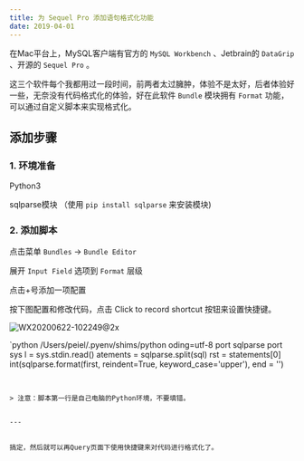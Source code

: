 ```yaml
---
title: 为 Sequel Pro 添加语句格式化功能
date: 2019-04-01
---
```


在Mac平台上，MySQL客户端有官方的 `MySQL Workbench` 、Jetbrain的 `DataGrip` 、开源的 `Sequel Pro` 。


这三个软件每个我都用过一段时间，前两者太过臃肿，体验不是太好，后者体验好一些，无奈没有代码格式化的体验，好在此软件 `Bundle` 模块拥有 `Format` 功能，可以通过自定义脚本来实现格式化。


## 添加步骤


### 1. 环境准备


Python3

sqlparse模块  （使用 `pip install sqlparse` 来安装模块)


### 2. 添加脚本


点击菜单 `Bundles` -> `Bundle Editor`

展开 `Input Field` 选项到 `Format` 层级

点击+号添加一项配置

按下图配置和修改代码，点击 Click to record shortcut 按钮来设置快捷键。


![WX20200622-102249@2x](http://peierlong-blog.oss-cn-hongkong.aliyuncs.com/uPic/WX20200622-102249@2x.png)


`python
/Users/peiel/.pyenv/shims/python
oding=utf-8
port sqlparse
port sys
l = sys.stdin.read()
atements = sqlparse.split(sql)
rst = statements[0]
int(sqlparse.format(first, reindent=True, keyword_case='upper'), end = '')
```


> 注意：脚本第一行是自己电脑的Python环境，不要填错。


---


搞定，然后就可以再Query页面下使用快捷键来对代码进行格式化了。
